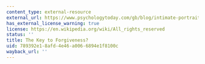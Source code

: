 ```yaml
---
content_type: external-resource
external_url: https://www.psychologytoday.com/gb/blog/intimate-portrait/201710/the-key-forgiveness?collection=1118033
has_external_license_warning: true
license: https://en.wikipedia.org/wiki/All_rights_reserved
status: ''
title: The Key to Forgiveness?
uid: 789392e1-8afd-4e46-a006-6894e1f8100c
wayback_url: ''
---
```

